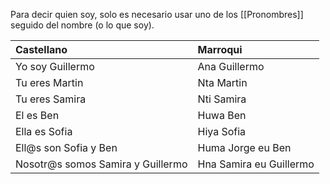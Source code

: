 Para decir quien soy, solo es necesario usar uno de los [[Pronombres]] seguido del nombre (o lo que soy).

|  Castellano | Marroqui     |
|:-----|:-----|
| Yo soy Guillermo     |  Ana Guillermo    |
| Tu eres Martin     |  Nta Martin    |
| Tu eres Samira     |  Nti Samira    |
| El es Ben     |  Huwa Ben    |
| Ella es Sofia     |  Hiya Sofia    |
| Ell@s son Sofia y Ben     |  Huma Jorge eu Ben    |
| Nosotr@s somos Samira y Guillermo    |  Hna Samira eu Guillermo    |

